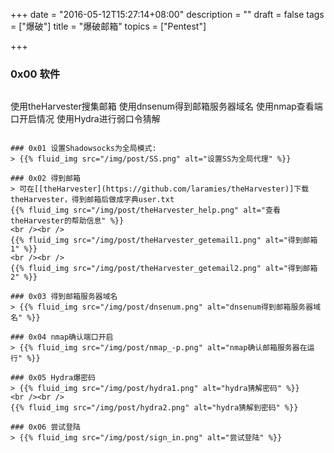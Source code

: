 +++
date = "2016-05-12T15:27:14+08:00"
description = ""
draft = false
tags = ["爆破"]
title = "爆破邮箱"
topics = ["Pentest"]

+++

### 0x00 软件
> ```
使用theHarvester搜集邮箱
使用dnsenum得到邮箱服务器域名
使用nmap查看端口开启情况
使用Hydra进行弱口令猜解
```

### 0x01 设置Shadowsocks为全局模式:
> {{% fluid_img src="/img/post/SS.png" alt="设置SS为全局代理" %}}

### 0x02 得到邮箱
> 可在[[theHarvester](https://github.com/laramies/theHarvester)]下载theHarvester，得到邮箱后做成字典user.txt
{{% fluid_img src="/img/post/theHarvester_help.png" alt="查看theHarvester的帮助信息" %}}
<br /><br />
{{% fluid_img src="/img/post/theHarvester_getemail1.png" alt="得到邮箱1" %}}
<br /><br />
{{% fluid_img src="/img/post/theHarvester_getemail2.png" alt="得到邮箱2" %}}

### 0x03 得到邮箱服务器域名
> {{% fluid_img src="/img/post/dnsenum.png" alt="dnsenum得到邮箱服务器域名" %}}

### 0x04 nmap确认端口开启
> {{% fluid_img src="/img/post/nmap_-p.png" alt="nmap确认邮箱服务器在运行" %}}

### 0x05 Hydra爆密码
> {{% fluid_img src="/img/post/hydra1.png" alt="hydra猜解密码" %}}
<br /><br />
{{% fluid_img src="/img/post/hydra2.png" alt="hydra猜解到密码" %}}

### 0x06 尝试登陆
> {{% fluid_img src="/img/post/sign_in.png" alt="尝试登陆" %}}